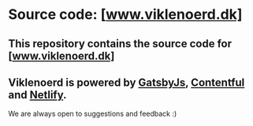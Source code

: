 # Source code: [www.viklenoerd.dk]
This repository contains the source code for [www.viklenoerd.dk]
---
Viklenoerd is powered by [GatsbyJs](https://www.gatsbyjs.org/), [Contentful](https://www.contentful.com/) and [Netlify](https://www.netlify.com/).
---
We are always open to suggestions and feedback :)
